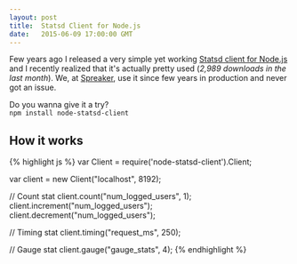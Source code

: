 ```yaml
---
layout: post
title:  Statsd Client for Node.js
date:   2015-06-09 17:00:00 GMT
---
```


Few years ago I released a very simple yet working [Statsd client for Node.js](https://github.com/spreaker/nodejs-statsd-client) and I recently realized that it's actually pretty used (*2,989 downloads in the last month*). We, at [Spreaker](https://www.spreaker.com), use it since few years in production and never got an issue.

Do you wanna give it a try?<br />
`npm install node-statsd-client`


## How it works

{% highlight js %}
var Client = require('node-statsd-client').Client;

var client = new Client("localhost", 8192);

// Count stat
client.count("num_logged_users", 1);
client.increment("num_logged_users");
client.decrement("num_logged_users");

// Timing stat
client.timing("request_ms", 250);

// Gauge stat
client.gauge("gauge_stats", 4);
{% endhighlight %}
